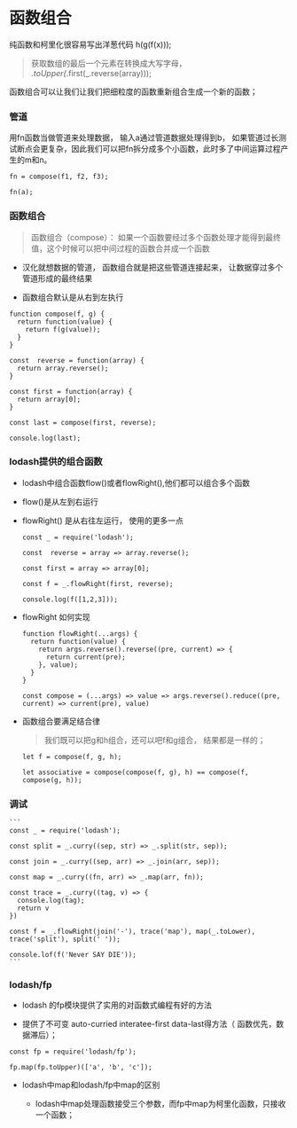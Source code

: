 # 函数组合

纯函数和柯里化很容易写出洋葱代码 h(g(f(x)));
> 获取数组的最后一个元素在转换成大写字母， _.toUpper(_.first(_.reverse(array)));

函数组合可以让我们让我们把细粒度的函数重新组合生成一个新的函数；

### 管道

用fn函数当做管道来处理数据， 输入a通过管道数据处理得到b， 如果管道过长测试断点会更复杂，因此我们可以把fn拆分成多个小函数，此时多了中间运算过程产生的m和n。

```
fn = compose(f1, f2, f3);

fn(a);
```

### 函数组合
> 函数组合（compose）： 如果一个函数要经过多个函数处理才能得到最终值，这个时候可以把中间过程的函数合并成一个函数

  * 汉化就想数据的管道， 函数组合就是把这些管道连接起来， 让数据穿过多个管道形成的最终结果

  * 函数组合默认是从右到左执行


  ```
  function compose(f, g) {
    return function(value) {
      return f(g(value));
    }
  }

  const  reverse = function(array) {
    return array.reverse();
  }

  const first = function(array) {
    return array[0];
  }

  const last = compose(first, reverse);

  console.log(last);
  ```

### lodash提供的组合函数

  * lodash中组合函数flow()或者flowRight(),他们都可以组合多个函数

  * flow()是从左到右运行

  * flowRight() 是从右往左运行， 使用的更多一点

      ```
      const _ = require('lodash');

      const  reverse = array => array.reverse();

      const first = array => array[0];

      const f = _.flowRight(first, reverse);

      console.log(f([1,2,3]));

      ```

  * flowRight 如何实现

      ```
      function flowRight(...args) {
        return function(value) {
          return args.reverse().reverse((pre, current) => {
            return current(pre);
          }, value);
        }
      }

      const compose = (...args) => value => args.reverse().reduce((pre, current) => current(pre), value)
      ```

  * 函数组合要满足结合律

      > 我们既可以把g和h组合，还可以吧f和g组合， 结果都是一样的；

      ```
      let f = compose(f, g, h);

      let associative = compose(compose(f, g), h) == compose(f, compose(g, h));
      ```


### 调试

    ```
    const _ = require('lodash');

    const split = _.curry((sep, str) => _.split(str, sep));

    const join = _.curry((sep, arr) => _.join(arr, sep));

    const map = _.curry((fn, arr) => _.map(arr, fn));

    const trace = _.curry((tag, v) => {
      console.log(tag);
      return v
    })

    const f = _.flowRight(join('-'), trace('map'), map(_.toLower), trace('split'), split(' '));

    console.lof(f('Never SAY DIE'));
    ```
     
### lodash/fp

  * lodash 的fp模块提供了实用的对函数式编程有好的方法

  * 提供了不可变 auto-curried interatee-first data-last得方法（ 函数优先，数据滞后）；

  ```
  const fp = require('lodash/fp');

  fp.map(fp.toUpper)(['a', 'b', 'c']);

  ```

  * lodash中map和lodash/fp中map的区别

      * lodash中map处理函数接受三个参数，而fp中map为柯里化函数，只接收一个函数；

  












